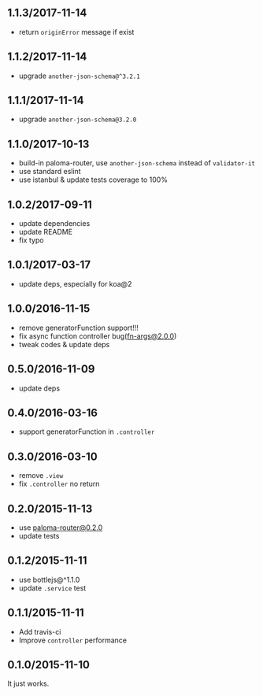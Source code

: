 ## 1.1.3/2017-11-14

- return `originError` message if exist

## 1.1.2/2017-11-14

- upgrade `another-json-schema@^3.2.1`

## 1.1.1/2017-11-14

- upgrade `another-json-schema@3.2.0`

## 1.1.0/2017-10-13

- build-in paloma-router, use `another-json-schema` instead of `validator-it`
- use standard eslint
- use istanbul & update tests coverage to 100%

## 1.0.2/2017-09-11

- update dependencies
- update README
- fix typo

## 1.0.1/2017-03-17

- update deps, especially for koa@2

## 1.0.0/2016-11-15

- remove generatorFunction support!!!
- fix async function controller bug(fn-args@2.0.0)
- tweak codes & update deps

## 0.5.0/2016-11-09

- update deps

## 0.4.0/2016-03-16

- support generatorFunction in `.controller`

## 0.3.0/2016-03-10

- remove `.view`
- fix `.controller` no return

## 0.2.0/2015-11-13

- use paloma-router@0.2.0
- update tests

## 0.1.2/2015-11-11

- use bottlejs@^1.1.0
- update `.service` test

## 0.1.1/2015-11-11

- Add travis-ci
- Improve `controller` performance

## 0.1.0/2015-11-10

It just works.
